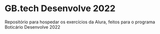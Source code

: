 <h1>GB.tech Desenvolve 2022</h1>

Repositório para hospedar os exercícios da Alura, feitos para o programa Boticário Desenvolve 2022 


